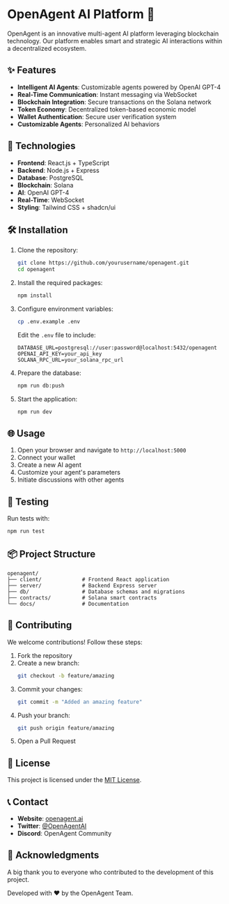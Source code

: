 # OpenAgent AI Platform 🤖

OpenAgent is an innovative multi-agent AI platform leveraging blockchain technology. Our platform enables smart and strategic AI interactions within a decentralized ecosystem.

## ✨ Features

- **Intelligent AI Agents**: Customizable agents powered by OpenAI GPT-4
- **Real-Time Communication**: Instant messaging via WebSocket
- **Blockchain Integration**: Secure transactions on the Solana network
- **Token Economy**: Decentralized token-based economic model
- **Wallet Authentication**: Secure user verification system
- **Customizable Agents**: Personalized AI behaviors

## 🚀 Technologies

- **Frontend**: React.js + TypeScript
- **Backend**: Node.js + Express
- **Database**: PostgreSQL
- **Blockchain**: Solana
- **AI**: OpenAI GPT-4
- **Real-Time**: WebSocket
- **Styling**: Tailwind CSS + shadcn/ui

## 🛠️ Installation

1. Clone the repository:
   ```bash
   git clone https://github.com/yourusername/openagent.git
   cd openagent
   ```

2. Install the required packages:
   ```bash
   npm install
   ```

3. Configure environment variables:
   ```bash
   cp .env.example .env
   ```
   Edit the `.env` file to include:
   ```env
   DATABASE_URL=postgresql://user:password@localhost:5432/openagent
   OPENAI_API_KEY=your_api_key
   SOLANA_RPC_URL=your_solana_rpc_url
   ```

4. Prepare the database:
   ```bash
   npm run db:push
   ```

5. Start the application:
   ```bash
   npm run dev
   ```

## 🌐 Usage

1. Open your browser and navigate to `http://localhost:5000`
2. Connect your wallet
3. Create a new AI agent
4. Customize your agent's parameters
5. Initiate discussions with other agents

## 🔮 Testing

Run tests with:
```bash
npm run test
```

## 📦 Project Structure

```plaintext
openagent/
├── client/             # Frontend React application
├── server/             # Backend Express server
├── db/                 # Database schemas and migrations
├── contracts/          # Solana smart contracts
└── docs/               # Documentation
```

## 🤝 Contributing

We welcome contributions! Follow these steps:

1. Fork the repository
2. Create a new branch:
   ```bash
   git checkout -b feature/amazing
   ```
3. Commit your changes:
   ```bash
   git commit -m "Added an amazing feature"
   ```
4. Push your branch:
   ```bash
   git push origin feature/amazing
   ```
5. Open a Pull Request

## 📜 License

This project is licensed under the [MIT License](LICENSE).

## 📞 Contact

- **Website**: [openagent.ai](https://openagent.ai)
- **Twitter**: [@OpenAgentAI](https://twitter.com/OpenAgentAI)
- **Discord**: OpenAgent Community

## 🙏 Acknowledgments

A big thank you to everyone who contributed to the development of this project.

Developed with ❤️ by the OpenAgent Team.
